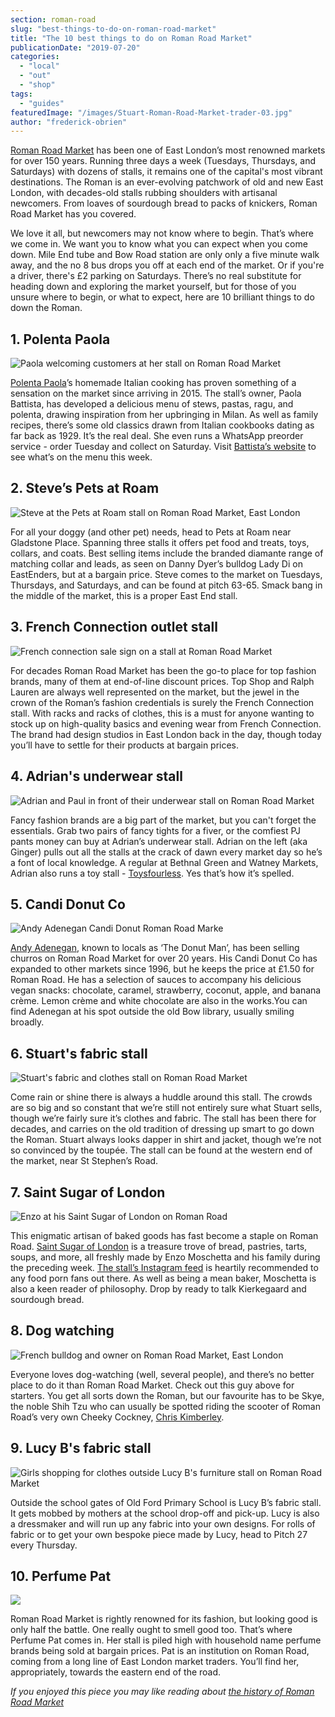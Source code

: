 ```yaml
---
section: roman-road
slug: "best-things-to-do-on-roman-road-market"
title: "The 10 best things to do on Roman Road Market"
publicationDate: "2019-07-20"
categories: 
  - "local"
  - "out"
  - "shop"
tags: 
  - "guides"
featuredImage: "/images/Stuart-Roman-Road-Market-trader-03.jpg"
author: "frederick-obrien"
---
```


[Roman Road Market](https://romanroadlondon.com/market/) has been one of East London’s most renowned markets for over 150 years. Running three days a week (Tuesdays, Thursdays, and Saturdays) with dozens of stalls, it remains one of the capital's most vibrant destinations. The Roman is an ever-evolving patchwork of old and new East London, with decades-old stalls rubbing shoulders with artisanal newcomers. From loaves of sourdough bread to packs of knickers, Roman Road Market has you covered.

We love it all, but newcomers may not know where to begin. That’s where we come in. We want you to know what you can expect when you come down. Mile End tube and Bow Road station are only only a five minute walk away, and the no 8 bus drops you off at each end of the market. Or if you're a driver, there's £2 parking on Saturdays. There’s no real substitute for heading down and exploring the market yourself, but for those of you unsure where to begin, or what to expect, here are 10 brilliant things to do down the Roman.

## 1\. Polenta Paola

![Paola welcoming customers at her stall on Roman Road Market](/images/Polenta-Paola-Italian-food-stall-roman-road-market-09-1024x683.jpg)

[Polenta Paola](https://romanroadlondon.com/polenta-paola-batista-market-stall-whatsapp/)’s homemade Italian cooking has proven something of a sensation on the market since arriving in 2015. The stall’s owner, Paola Battista, has developed a delicious menu of stews, pastas, ragu, and polenta, drawing inspiration from her upbringing in Milan. As well as family recipes, there’s some old classics drawn from Italian cookbooks dating as far back as 1929. It’s the real deal. She even runs a WhatsApp preorder service - order Tuesday and collect on Saturday. Visit [Battista’s website](https://www.firstfastfood.co.uk/) to see what’s on the menu this week. 

## 2\. Steve’s Pets at Roam

![Steve at the Pets at Roam stall on Roman Road Market, East London](/images/Roman-Road-Market-best-stalls-05-1024x683.jpg)

For all your doggy (and other pet) needs, head to Pets at Roam near Gladstone Place. Spanning three stalls it offers pet food and treats, toys, collars, and coats. Best selling items include the branded diamante range of matching collar and leads, as seen on Danny Dyer’s bulldog Lady Di on EastEnders, but at a bargain price. Steve comes to the market on Tuesdays, Thursdays, and Saturdays, and can be found at pitch 63-65. Smack bang in the middle of the market, this is a proper East End stall.

## 3\. French Connection outlet stall

![French connection sale sign on a stall at Roman Road Market](/images/Roman-Road-Market-best-stalls-10-1024x683.jpg)

For decades Roman Road Market has been the go-to place for top fashion brands, many of them at end-of-line discount prices. Top Shop and Ralph Lauren are always well represented on the market, but the jewel in the crown of the Roman’s fashion credentials is surely the French Connection stall. With racks and racks of clothes, this is a must for anyone wanting to stock up on high-quality basics and evening wear from French Connection. The brand had design studios in East London back in the day, though today you’ll have to settle for their products at bargain prices.

## 4\. Adrian's underwear stall

![Adrian and Paul in front of their underwear stall on Roman Road Market](/images/Roman-Road-Market-best-stalls-13-1024x683.jpg)

Fancy fashion brands are a big part of the market, but you can't forget the essentials. Grab two pairs of fancy tights for a fiver, or the comfiest PJ pants money can buy at Adrian’s underwear stall. Adrian on the left (aka Ginger) pulls out all the stalls at the crack of dawn every market day so he’s a font of local knowledge. A regular at Bethnal Green and Watney Markets, Adrian also runs a toy stall - [Toysfourless](https://www.facebook.com/toysfourless.mckay.9). Yes that’s how it’s spelled. 

## 5\. Candi Donut Co

![Andy Adenegan Candi Donut Roman Road Marke](/images/Andy-Candi-Donut-Roman-Road-Market-03-1024x683.jpg)

[Andy Adenegan](https://romanroadlondon.com/candi-donut-co-roman-road-market/), known to locals as ‘The Donut Man’, has been selling churros on Roman Road Market for over 20 years. His Candi Donut Co has expanded to other markets since 1996, but he keeps the price at £1.50 for Roman Road. He has a selection of sauces to accompany his delicious vegan snacks: chocolate, caramel, strawberry, coconut, apple, and banana crème. Lemon crème and white chocolate are also in the works.You can find Adenegan at his spot outside the old Bow library, usually smiling broadly.

## 6\. Stuart's fabric stall

![Stuart's fabric and clothes stall on Roman Road Market](/images/Stuart-Roman-Road-Market-trader-03-1024x683.jpg)

Come rain or shine there is always a huddle around this stall. The crowds are so big and so constant that we’re still not entirely sure what Stuart sells, though we’re fairly sure it’s clothes and fabric. The stall has been there for decades, and carries on the old tradition of dressing up smart to go down the Roman. Stuart always looks dapper in shirt and jacket, though we’re not so convinced by the toupée. The stall can be found at the western end of the market, near St Stephen’s Road. 

## 7\. Saint Sugar of London

![Enzo at his Saint Sugar of London on Roman Road](/images/St-Sugar-London-Enzo-01-1024x683.jpg)

This enigmatic artisan of baked goods has fast become a staple on Roman Road. [Saint Sugar of London](https://romanroadlondon.com/saint-sugar-of-london-ten-year-interview/) is a treasure trove of bread, pastries, tarts, soups, and more, all freshly made by Enzo Moschetta and his family during the preceding week. [The stall’s Instagram feed](https://www.instagram.com/st.sugarlondon/) is heartily recommended to any food porn fans out there. As well as being a mean baker, Moschetta is also a keen reader of philosophy. Drop by ready to talk Kierkegaard and sourdough bread.

## 8\. Dog watching

![French bulldog and owner on Roman Road Market, East London](/images/Roman-Road-Market-best-stalls-09-1024x683.jpg)

Everyone loves dog-watching (well, several people), and there’s no better place to do it than Roman Road Market. Check out this guy above for starters. You get all sorts down the Roman, but our favourite has to be Skye, the noble Shih Tzu who can usually be spotted riding the scooter of Roman Road’s very own Cheeky Cockney, [Chris Kimberley](https://romanroadlondon.com/portrait-cheeky-cockney-life-after-being-postman/). 

## 9\. Lucy B's fabric stall

![Girls shopping for clothes outside Lucy B's furniture stall on Roman Road Market](/images/Roman-Road-Market-best-stalls-01-1024x683.jpg)

Outside the school gates of Old Ford Primary School is Lucy B’s fabric stall. It gets mobbed by mothers at the school drop-off and pick-up. Lucy is also a dressmaker and will run up any fabric into your own designs. For rolls of fabric or to get your own bespoke piece made by Lucy, head to Pitch 27 every Thursday.

## 10\. Perfume Pat

![](/images/perfume-pat-Roman-Road-Market-1024x683.jpg)

Roman Road Market is rightly renowned for its fashion, but looking good is only half the battle. One really ought to smell good too. That’s where Perfume Pat comes in. Her stall is piled high with household name perfume brands being sold at bargain prices. Pat is an institution on Roman Road, coming from a long line of East London market traders. You’ll find her, appropriately, towards the eastern end of the road.

_If you enjoyed this piece you may like reading about [the history of Roman Road Market](https://romanroadlondon.com/roman-road-market-history/)_
